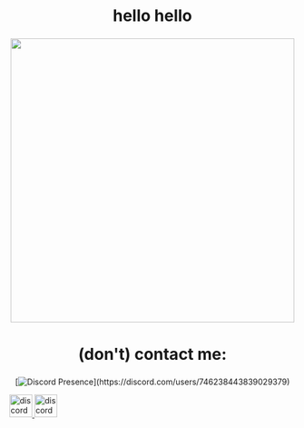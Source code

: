 <h1 align="center">hello hello</h1>

###

<div align="center">
  <img height="500" src="https://i.imgur.com/7UsmuIW.jpeg"  />
</div>

###
<h1 align="center">(don't) contact me:</h1>

###
<div align="center">

[![Discord Presence](https://lanyard-profile-readme.vercel.app/api/746238443839029379?theme=light&bg=809ecf&animated=false&hideDiscrim=true&borderRadius=30px&idleMessage=Probably%20doing%20something%20else...)](https://discord.com/users/746238443839029379)

</div>

<p float="left">
  <a href="https://anilist.co/user/YaaaayPeacePeace" target="_blank">
    <img src="https://i.imgur.com/bgeBE23.png" width="40" height="40" alt="discord logo"  />
  <a href="https://anilist.co/user/YaaaayPeacePeace" target="_blank">
    <img src="https://i.imgur.com/3YOzkaB.png" width="40" height="40" alt="discord logo"  />
  </a>
  </p>
</div>
